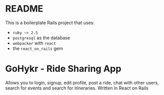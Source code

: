 # README

This is a boilerplate Rails project that uses:

* `ruby ~> 2.5`
* `postgresql` as the database
* `webpacker` with `react`
* the `react_on_rails` gem

# GoHykr - Ride Sharing App

Allows you to login, signup, edit profile, post a ride, chat with other users, search for events and search for itineraries.
Written in React on Rails
